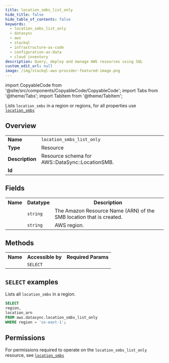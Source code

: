 ```yaml
---
title: location_smbs_list_only
hide_title: false
hide_table_of_contents: false
keywords:
  - location_smbs_list_only
  - datasync
  - aws
  - stackql
  - infrastructure-as-code
  - configuration-as-data
  - cloud inventory
description: Query, deploy and manage AWS resources using SQL
custom_edit_url: null
image: /img/stackql-aws-provider-featured-image.png
---
```


import CopyableCode from '@site/src/components/CopyableCode/CopyableCode';
import Tabs from '@theme/Tabs';
import TabItem from '@theme/TabItem';

Lists <code>location_smbs</code> in a region or regions, for all properties use <a href="/services/serviceName/location_smbs/"><code>location_smbs</code></a>

## Overview
<table>
<tbody>
<tr><td><b>Name</b></td><td><code>location_smbs_list_only</code></td></tr>
<tr><td><b>Type</b></td><td>Resource</td></tr>
<tr><td><b>Description</b></td><td>Resource schema for AWS::DataSync::LocationSMB.</td></tr>
<tr><td><b>Id</b></td><td><CopyableCode code="aws.datasync.location_smbs_list_only" /></td></tr>
</tbody>
</table>

## Fields
<table>
<tbody>
<tr><th>Name</th><th>Datatype</th><th>Description</th></tr><tr><td><CopyableCode code="location_arn" /></td><td><code>string</code></td><td>The Amazon Resource Name (ARN) of the SMB location that is created.</td></tr>
<tr><td><CopyableCode code="region" /></td><td><code>string</code></td><td>AWS region.</td></tr>
</tbody>
</table>

## Methods

<table>
<tbody>
  <tr>
    <th>Name</th>
    <th>Accessible by</th>
    <th>Required Params</th>
  </tr>
  <tr>
    <td><CopyableCode code="list_resources" /></td>
    <td><code>SELECT</code></td>
    <td><CopyableCode code="region" /></td>
  </tr>
</tbody>
</table>

## `SELECT` examples
Lists all <code>location_smbs</code> in a region.
```sql
SELECT
region,
location_arn
FROM aws.datasync.location_smbs_list_only
WHERE region = 'us-east-1';
```


## Permissions

For permissions required to operate on the <code>location_smbs_list_only</code> resource, see <a href="/services/datasync/location_smbs/#permissions"><code>location_smbs</code></a>

